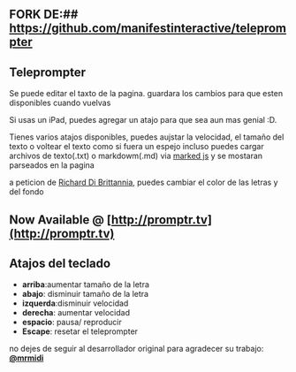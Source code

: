 ## FORK DE:## https://github.com/manifestinteractive/teleprompter

## Teleprompter ##

Se puede editar el taxto de la pagina. guardara los cambios para que esten disponibles cuando vuelvas

Si usas un iPad, puedes agregar un atajo para que sea aun mas genial :D.

Tienes varios atajos disponibles, puedes aujstar la velocidad, el tamaño del texto o voltear el texto como si fuera un espejo
incluso puedes cargar archivos de texto(.txt) o markdowm(.md) via [marked js](https://github.com/chjj/marked) y se mostaran parseados en la pagina

a peticion de [Richard Di Brittannia](https://soundcloud.com/rdbritannia), puedes cambiar el color de las letras y del fondo

## Now Available @ [http://promptr.tv](http://promptr.tv) ##


## Atajos del teclado ##

- **arriba**:aumentar tamaño de la letra
- **abajo**: disminuir tamaño de la letra
- **izquerda**:disminuir velocidad
- **derecha**: aumentar velocidad
- **espacio**: pausa/ reproducir
- **Escape**: resetar el teleprompter


no dejes de seguir al desarrollador original para agradecer su trabajo: **[@mrmidi](http://twitter.com/mrmidi "Follow @mrmidi on Twitter")**
